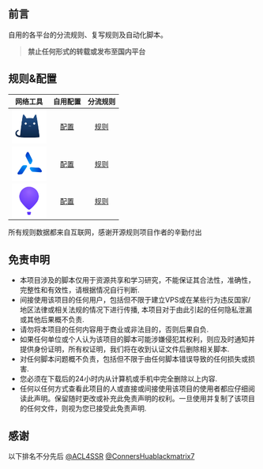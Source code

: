 ## 前言

自用的各平台的分流规则、复写规则及自动化脚本。
> **禁止任何形式的转载或发布至国内平台**

## 规则&配置

| 网络工具 | 自用配置 | 分流规则 |
| :-----: | :-----: | :-----: |
| <img src="https://raw.githubusercontent.com/Amnesiash/ladder_rules_script/main/Gallery/VpnLogo/Clash.png" alt="Clash" align="center" height="70" width="70"> | [配置](https://github.com/Amnesiash/ladder_rules_script/raw/main/Profile/Clash.yaml) | [规则](https://github.com/Amnesiash/ladder_rules_script/tree/main/Rules/Clash) |
| <img src="https://raw.githubusercontent.com/Amnesiash/ladder_rules_script/refs/heads/main/Gallery/VpnLogo/QuantumultX.png" alt="QuantumultX" align="center" height="70" width="70"> | [配置](https://github.com/Amnesiash/ladder_rules_script/raw/main/Profile/QuantumultX.conf) | [规则](https://github.com/Amnesiash/ladder_rules_script/tree/main/Rules/QuantumultX) |
| <img src="https://raw.githubusercontent.com/Amnesiash/ladder_rules_script/main/Gallery/VpnLogo/Loon.png" alt="Shadowrocket" align="center" height="70" width="70"> | [配置](https://github.com/Amnesiash/ladder_rules_script/raw/main/Profile/Loon.conf) | [规则](https://github.com/Amnesiash/ladder_rules_script/tree/main/Rules/Loon) |

所有规则数据都来自互联网，感谢开源规则项目作者的辛勤付出

## 免责申明

- 本项目涉及的脚本仅用于资源共享和学习研究，不能保证其合法性，准确性，完整性和有效性，请根据情况自行判断.
- 间接使用该项目的任何用户，包括但不限于建立VPS或在某些行为违反国家/地区法律或相关法规的情况下进行传播, 本项目对于由此引起的任何隐私泄漏或其他后果概不负责.
- 请勿将本项目的任何内容用于商业或非法目的，否则后果自负.
- 如果任何单位或个人认为该项目的脚本可能涉嫌侵犯其权利，则应及时通知并提供身份证明，所有权证明，我们将在收到认证文件后删除相关脚本.
- 对任何脚本问题概不负责，包括但不限于由任何脚本错误导致的任何损失或损害.
- 您必须在下载后的24小时内从计算机或手机中完全删除以上内容.
- 任何以任何方式查看此项目的人或直接或间接使用该项目的使用者都应仔细阅读此声明。保留随时更改或补充此免责声明的权利。一旦使用并复制了该项目的任何文件，则视为您已接受此免责声明.


## 感谢

以下排名不分先后
[@ACL4SSR](https://github.com/ACL4SSR) [@ConnersHua](https://github.com/ConnersHua)[blackmatrix7](https://github.com/blackmatrix7)
